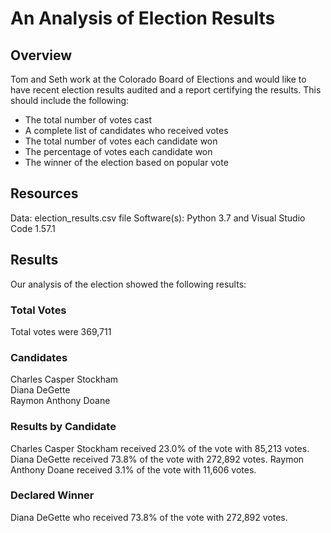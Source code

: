 # An Analysis of Election Results
## Overview
Tom and Seth work at the Colorado Board of Elections and would like to have recent election results audited and a report certifying the results.  This should include the following:
* The total number of votes cast
* A complete list of candidates who received votes
* The total number of votes each candidate won
* The percentage of votes each candidate won
* The winner of the election based on popular vote
## Resources
Data:  election_results.csv file 
Software(s):  Python 3.7 and Visual Studio Code 1.57.1
## Results
Our analysis of the election showed the following results:
### Total Votes
Total votes were 369,711
### Candidates
Charles Casper Stockham <br/>
Diana DeGette <br/>
Raymon Anthony Doane <br/>
### Results by Candidate
Charles Casper Stockham received 23.0% of the vote with 85,213 votes.
Diana DeGette received 73.8% of the vote with 272,892 votes.
Raymon Anthony Doane received 3.1% of the vote with 11,606 votes.
### Declared Winner
Diana DeGette who received 73.8% of the vote with 272,892 votes.
